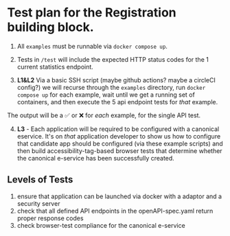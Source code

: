 # Test plan for the Registration building block.

1. All `examples` must be runnable via `docker compose up`.

2. Tests in `/test` will include the expected HTTP status codes for the 1
   current statistics endpoint.

3. **L1&L2** Via a basic SSH script (maybe github actions? maybe a circleCI config?)
   we will recurse through the `examples` directory, run `docker compose up` for
   each example, wait until we get a running set of containers, and then execute
   the 5 api endpoint tests for _that_ example.

The output will be a ✅ or ❌ for _each_ example, for the single API test.

4. **L3** - Each application will be required to be configured with a canonical eservice.
  It's on _that_ application developer to show us how to configure that candidate app
  should be configured (via these example scripts) and then build accessibility-tag-based
  browser tests that determine whether the canonical e-service has been successfully created.

## Levels of Tests

1. ensure that application can be launched via docker with a adaptor and a security server
2. check that all defined API endpoints in the openAPI-spec.yaml return proper response codes
3. check browser-test compliance for the canonical e-service
